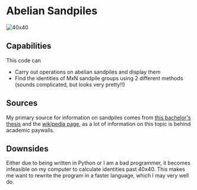 # Abelian Sandpiles

![40x40](https://github.com/user-attachments/assets/84873060-28bd-4567-98b2-79d841414b65)

## Capabilities
This code can
* Carry out operations on abelian sandpiles and display them
* Find the identities of MxN sandpile groups using 2 different methods (sounds complicated, but looks very pretty!!)

## Sources
My primary source for information on sandpiles comes from [this bachelor's thesis](https://fse.studenttheses.ub.rug.nl/21391/1/bMath_2020_DomanN.pdf) and the [wikipedia page](https://en.wikipedia.org/wiki/Abelian_sandpile_model), as a lot of information on this topic is behind academic paywalls.

## Downsides
Either due to being written in Python or I am a bad programmer, it becomes infeasible on my computer to calculate identities past 40x40. This makes me want to rewrite the program in a faster language, which I may very well do.
